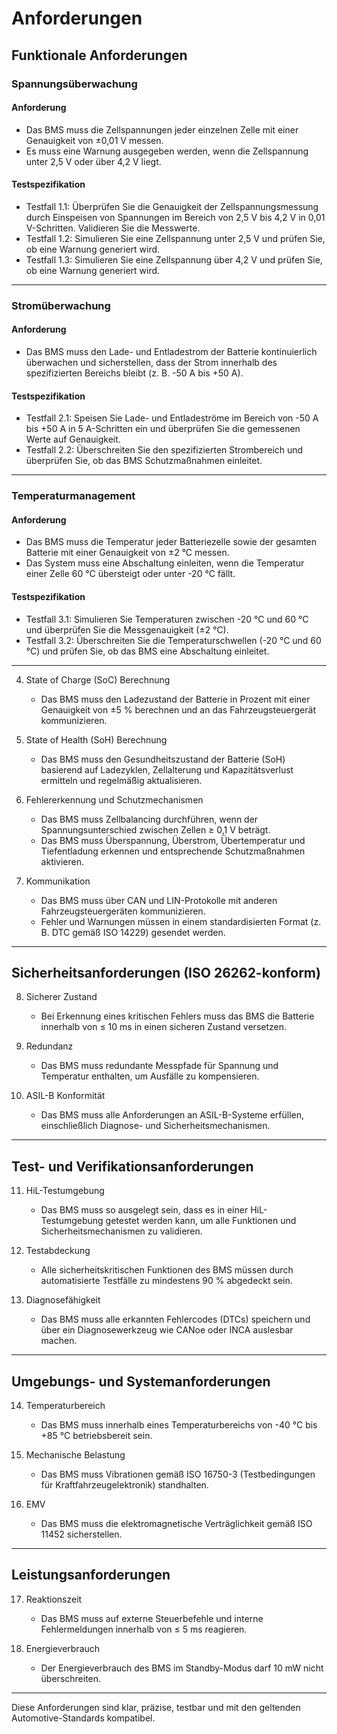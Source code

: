 # Anforderungen

## Funktionale Anforderungen

### Spannungsüberwachung

#### Anforderung
- Das BMS muss die Zellspannungen jeder einzelnen Zelle mit einer Genauigkeit von ±0,01 V messen.
- Es muss eine Warnung ausgegeben werden, wenn die Zellspannung unter 2,5 V oder über 4,2 V liegt.

#### Testspezifikation

- Testfall 1.1: Überprüfen Sie die Genauigkeit der Zellspannungsmessung durch Einspeisen von Spannungen im Bereich von 2,5 V bis 4,2 V in 0,01 V-Schritten. Validieren Sie die Messwerte.
- Testfall 1.2: Simulieren Sie eine Zellspannung unter 2,5 V und prüfen Sie, ob eine Warnung generiert wird.
- Testfall 1.3: Simulieren Sie eine Zellspannung über 4,2 V und prüfen Sie, ob eine Warnung generiert wird.

---

### Stromüberwachung

#### Anforderung
- Das BMS muss den Lade- und Entladestrom der Batterie kontinuierlich überwachen und sicherstellen, dass der Strom innerhalb des spezifizierten Bereichs bleibt (z. B. -50 A bis +50 A).

#### Testspezifikation
- Testfall 2.1: Speisen Sie Lade- und Entladeströme im Bereich von -50 A bis +50 A in 5 A-Schritten ein und überprüfen Sie die gemessenen Werte auf Genauigkeit.
- Testfall 2.2: Überschreiten Sie den spezifizierten Strombereich und überprüfen Sie, ob das BMS Schutzmaßnahmen einleitet.

---

### Temperaturmanagement

#### Anforderung

- Das BMS muss die Temperatur jeder Batteriezelle sowie der gesamten Batterie mit einer Genauigkeit von ±2 °C messen.
- Das System muss eine Abschaltung einleiten, wenn die Temperatur einer Zelle 60 °C übersteigt oder unter -20 °C fällt.

#### Testspezifikation

- Testfall 3.1: Simulieren Sie Temperaturen zwischen -20 °C und 60 °C und überprüfen Sie die Messgenauigkeit (±2 °C).
- Testfall 3.2: Überschreiten Sie die Temperaturschwellen (-20 °C und 60 °C) und prüfen Sie, ob das BMS eine Abschaltung einleitet.

---

4. State of Charge (SoC) Berechnung  
   - Das BMS muss den Ladezustand der Batterie in Prozent mit einer Genauigkeit von ±5 % berechnen und an das Fahrzeugsteuergerät kommunizieren.

5. State of Health (SoH) Berechnung  
   - Das BMS muss den Gesundheitszustand der Batterie (SoH) basierend auf Ladezyklen, Zellalterung und Kapazitätsverlust ermitteln und regelmäßig aktualisieren.

6. Fehlererkennung und Schutzmechanismen  
   - Das BMS muss Zellbalancing durchführen, wenn der Spannungsunterschied zwischen Zellen ≥ 0,1 V beträgt.
   - Das BMS muss Überspannung, Überstrom, Übertemperatur und Tiefentladung erkennen und entsprechende Schutzmaßnahmen aktivieren.

7. Kommunikation  
   - Das BMS muss über CAN und LIN-Protokolle mit anderen Fahrzeugsteuergeräten kommunizieren.
   - Fehler und Warnungen müssen in einem standardisierten Format (z. B. DTC gemäß ISO 14229) gesendet werden.

---

## Sicherheitsanforderungen (ISO 26262-konform)
8. Sicherer Zustand  
   - Bei Erkennung eines kritischen Fehlers muss das BMS die Batterie innerhalb von ≤ 10 ms in einen sicheren Zustand versetzen.

9. Redundanz  
   - Das BMS muss redundante Messpfade für Spannung und Temperatur enthalten, um Ausfälle zu kompensieren.

10. ASIL-B Konformität  
    - Das BMS muss alle Anforderungen an ASIL-B-Systeme erfüllen, einschließlich Diagnose- und Sicherheitsmechanismen.

---

## Test- und Verifikationsanforderungen
11. HiL-Testumgebung  
    - Das BMS muss so ausgelegt sein, dass es in einer HiL-Testumgebung getestet werden kann, um alle Funktionen und Sicherheitsmechanismen zu validieren.

12. Testabdeckung  
    - Alle sicherheitskritischen Funktionen des BMS müssen durch automatisierte Testfälle zu mindestens 90 % abgedeckt sein.

13. Diagnosefähigkeit  
    - Das BMS muss alle erkannten Fehlercodes (DTCs) speichern und über ein Diagnosewerkzeug wie CANoe oder INCA auslesbar machen.

---

## Umgebungs- und Systemanforderungen
14. Temperaturbereich  
    - Das BMS muss innerhalb eines Temperaturbereichs von -40 °C bis +85 °C betriebsbereit sein.

15. Mechanische Belastung  
    - Das BMS muss Vibrationen gemäß ISO 16750-3 (Testbedingungen für Kraftfahrzeugelektronik) standhalten.

16. EMV  
    - Das BMS muss die elektromagnetische Verträglichkeit gemäß ISO 11452 sicherstellen.

---

## Leistungsanforderungen
17. Reaktionszeit  
    - Das BMS muss auf externe Steuerbefehle und interne Fehlermeldungen innerhalb von ≤ 5 ms reagieren.

18. Energieverbrauch  
    - Der Energieverbrauch des BMS im Standby-Modus darf 10 mW nicht überschreiten.

---

Diese Anforderungen sind klar, präzise, testbar und mit den geltenden Automotive-Standards kompatibel.